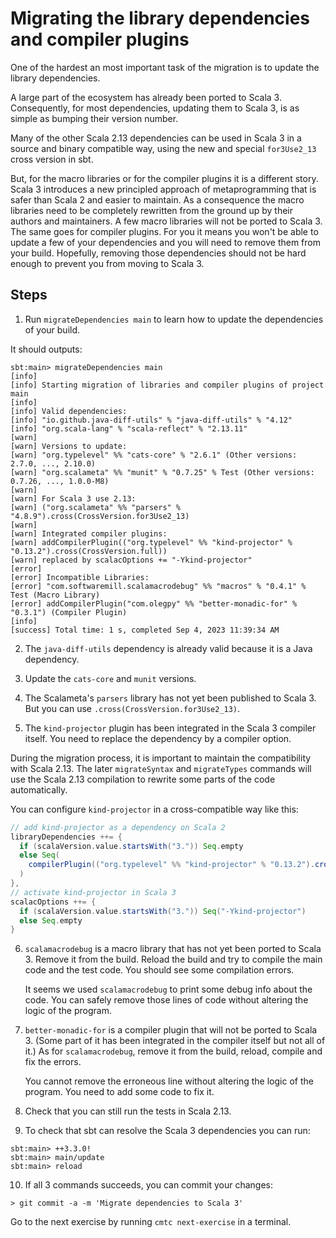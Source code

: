 # Migrating the library dependencies and compiler plugins

One of the hardest an most important task of the migration is to update the
library dependencies.

A large part of the ecosystem has already been ported to Scala 3. Consequently,
for most dependencies, updating them to Scala 3, is as simple as bumping their
version number.

Many of the other Scala 2.13 dependencies can be used in Scala 3 in a source and
binary compatible way, using the new and special `for3Use2_13` cross version in
sbt.

But, for the macro libraries or for the compiler plugins it is a different
story. Scala 3 introduces a new principled approach of metaprogramming that is
safer than Scala 2 and easier to maintain. As a consequence the macro libraries
need to be completely rewritten from the ground up by their authors and
maintainers. A few macro libraries will not be ported to Scala 3. The same goes
for compiler plugins. For you it means you won't be able to update a few of your
dependencies and you will need to remove them from your build. Hopefully,
removing those dependencies should not be hard enough to prevent you from moving
to Scala 3.

## Steps

1. Run `migrateDependencies main` to learn how to update the dependencies of
   your build.

It should outputs:

```shell
sbt:main> migrateDependencies main
[info] 
[info] Starting migration of libraries and compiler plugins of project main
[info] 
[info] Valid dependencies:
[info] "io.github.java-diff-utils" % "java-diff-utils" % "4.12"
[info] "org.scala-lang" % "scala-reflect" % "2.13.11"
[warn] 
[warn] Versions to update:
[warn] "org.typelevel" %% "cats-core" % "2.6.1" (Other versions: 2.7.0, ..., 2.10.0)
[warn] "org.scalameta" %% "munit" % "0.7.25" % Test (Other versions: 0.7.26, ..., 1.0.0-M8)
[warn] 
[warn] For Scala 3 use 2.13:
[warn] ("org.scalameta" %% "parsers" % "4.8.9").cross(CrossVersion.for3Use2_13)
[warn] 
[warn] Integrated compiler plugins:
[warn] addCompilerPlugin(("org.typelevel" %% "kind-projector" % "0.13.2").cross(CrossVersion.full))
[warn] replaced by scalacOptions += "-Ykind-projector"
[error] 
[error] Incompatible Libraries:
[error] "com.softwaremill.scalamacrodebug" %% "macros" % "0.4.1" % Test (Macro Library)
[error] addCompilerPlugin("com.olegpy" %% "better-monadic-for" % "0.3.1") (Compiler Plugin)
[info] 
[success] Total time: 1 s, completed Sep 4, 2023 11:39:34 AM
```

2. The `java-diff-utils` dependency is already valid because it is a Java
   dependency.

3. Update the `cats-core` and `munit` versions.

4. The Scalameta's `parsers` library has not yet been published to Scala 3. But
   you can use `.cross(CrossVersion.for3Use2_13)`.

5. The `kind-projector` plugin has been integrated in the Scala 3 compiler
   itself. You need to replace the dependency by a compiler option.

During the migration process, it is important to maintain the compatibility with
Scala 2.13. The later `migrateSyntax` and `migrateTypes` commands will use the
Scala 2.13 compilation to rewrite some parts of the code automatically.

You can configure `kind-projector` in a cross-compatible way like this:

```scala
// add kind-projector as a dependency on Scala 2
libraryDependencies ++= {
  if (scalaVersion.value.startsWith("3.")) Seq.empty
  else Seq(
    compilerPlugin(("org.typelevel" %% "kind-projector" % "0.13.2").cross(CrossVersion.full))
  )
},
// activate kind-projector in Scala 3
scalacOptions ++= {
  if (scalaVersion.value.startsWith("3.")) Seq("-Ykind-projector")
  else Seq.empty
}
```

6. `scalamacrodebug` is a macro library that has not yet been ported to Scala 3.
   Remove it from the build. Reload the build and try to compile the main code
   and the test code. You should see some compilation errors.
   
   It seems we used `scalamacrodebug` to print some debug info about the code.
   You can safely remove those lines of code without altering the logic of the
   program.

7. `better-monadic-for` is a compiler plugin that will not be ported to Scala 3.
   (Some part of it has been integrated in the compiler itself but not all of
   it.) As for `scalamacrodebug`, remove it from the build, reload, compile and
   fix the errors.
   
   You cannot remove the erroneous line without altering the logic of the
   program. You need to add some code to fix it.

8. Check that you can still run the tests in Scala 2.13.

9. To check that sbt can resolve the Scala 3 dependencies you can run:

```
sbt:main> ++3.3.0!
sbt:main> main/update
sbt:main> reload
```

10. If all 3 commands succeeds, you can commit your changes:

```shell
> git commit -a -m 'Migrate dependencies to Scala 3'
```

Go to the next exercise by running `cmtc next-exercise` in a terminal.
